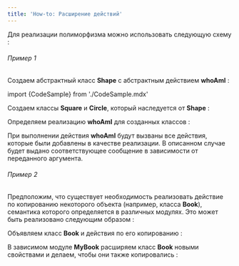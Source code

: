 ```yaml
---
title: 'How-to: Расширение действий'
---
```


Для реализации полиморфизма можно использовать следующую схему :

###### Пример 1

Создаем абстрактный класс **Shape** с абстрактным действием **whoAmI** :

import {CodeSample} from './CodeSample.mdx'

<CodeSample url="https://ru-documentation.lsfusion.org/sample?file=UseCaseActionShape&block=shape"/>

Создаем классы **Square** и **Circle**, который наследуется от **Shape** :

<CodeSample url="https://ru-documentation.lsfusion.org/sample?file=UseCaseActionShape&block=concreteclass"/>

Определяем реализацию **whoAmI** для созданных классов :

<CodeSample url="https://ru-documentation.lsfusion.org/sample?file=UseCaseActionShape&block=concreteaction"/>

При выполнении действия **whoAmI** будут вызваны все действия, которые были добавлены в качестве реализации. В описанном случае будет выдано соответствующее сообщение в зависимости от переданного аргумента.

###### Пример 2

Предположим, что существует необходимость реализовать действие по копированию некоторого объекта (например, класса **Book**), семантика которого определяется в различных модулях. Это может быть реализовано следующим образом :

Объявляем класс **Book** и действия по его копированию :

<CodeSample url="https://ru-documentation.lsfusion.org/sample?file=UseCaseActionBook"/>

В зависимом модуле **MyBook** расширяем класс **Book** новыми свойствами и делаем, чтобы они также копировались :

<CodeSample url="https://ru-documentation.lsfusion.org/sample?file=UseCaseActionMyBook"/>
